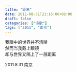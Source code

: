 ```yaml
---
title: "距离"
date: 2011-08-31T21:16:00+08:00
draft: false
categories: ["诗歌"]
tags: ["2011", "南京"]
---
```


我眼中的世界并不清晰  
然而当我戴上眼镜  
却与世界又隔上了一层距离  

2011.8.31 南京  
